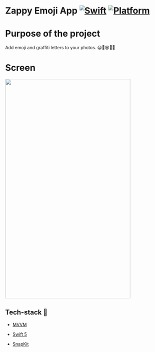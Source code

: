 # Zappy Emoji App [![Swift](https://img.shields.io/badge/Swift-5.1-orange.svg)]() [![Platform](https://img.shields.io/badge/platform-iOS13.6-lightgrey.svg)]()

Purpose of the project
======================

Add emoji and graffiti letters to your photos. 😀🥰😎🦄🎨


Screen
======================
<p float="left">
  <img src="zappy.gif" width="400" height= "700"/>&nbsp; 
  </br> 
</p>

## Tech-stack :calling:


* [MVVM](https://www.raywenderlich.com/34-design-patterns-by-tutorials-mvvm)

* [Swift 5](https://github.com/apple/swift)

* [SnapKit](https://github.com/SnapKit/SnapKit)
